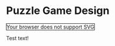# Puzzle Game Design

<script src="https://bumbu.me/svg-pan-zoom/dist/svg-pan-zoom.js"></script>
<script>
function registerSvg(id) {
    var element = document.getElementById(id);
    var panZoom = svgPanZoom(element, {
        controlIconsEnabled: false,
        fit: true,
        center: false
    });
    window.addEventListener('resize', function() {
        panZoom.resize();
    });
    console.log("Ran SVG setup for " + id);
}
</script>

<object id="svg-outer-wilds" type="image/svg+xml" data="outer-wilds.svg" style="height:75%; width:75%; border:1px solid black;" onload="registerSvg('svg-outer-wilds')">Your browser does not support SVG</object>

Test text!
